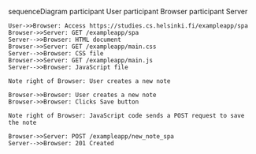 sequenceDiagram
    participant User
    participant Browser
    participant Server

    User->>Browser: Access https://studies.cs.helsinki.fi/exampleapp/spa
    Browser->>Server: GET /exampleapp/spa
    Server-->>Browser: HTML document
    Browser->>Server: GET /exampleapp/main.css
    Server-->>Browser: CSS file
    Browser->>Server: GET /exampleapp/main.js
    Server-->>Browser: JavaScript file

    Note right of Browser: User creates a new note

    Browser->>Browser: User creates a new note
    Browser->>Browser: Clicks Save button

    Note right of Browser: JavaScript code sends a POST request to save the note

    Browser->>Server: POST /exampleapp/new_note_spa
    Server-->>Browser: 201 Created
